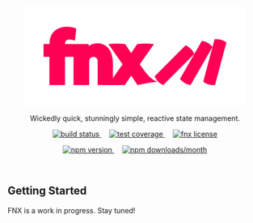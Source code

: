<p align="center">
  <a href="https://fnx.js.org">
    <img src="assets/logo.png" alt="FNX - Wickedly quick, stunningly simple, reactive state management."/>
  </a>
</p>

<p align="center">
  Wickedly quick, stunningly simple, reactive state management.
</p>

<p align="center">
  <a href="https://travis-ci.org/fnxjs/fnx">
    <img src="https://img.shields.io/travis/fnxjs/fnx/master.svg?style=flat" alt="build status">
  </a>
  &nbsp;&nbsp;&nbsp;
  <a href="https://coveralls.io/github/fnxjs/fnx?branch=master">
    <img src="https://img.shields.io/coveralls/fnxjs/fnx/master.svg?style=flat" alt="test coverage">
  </a>
  &nbsp;&nbsp;&nbsp;
  <a href="https://en.wikipedia.org/wiki/MIT_License">
    <img src="https://img.shields.io/github/license/fnxjs/fnx.svg?style=flat" alt="fnx license">
  </a>
</p>

<p align="center">
  <a href="https://www.npmjs.com/package/fnx">
    <img src="https://img.shields.io/npm/v/fnx.svg?style=flat" alt="npm version">
  </a>
  &nbsp;&nbsp;&nbsp;
  <a href="https://www.npmjs.com/package/fnx">
    <img src="https://img.shields.io/npm/dm/fnx.svg?style=flat" alt="npm downloads/month">
  </a>
</p>

<br/>

## Getting Started

FNX is a work in progress. Stay tuned!
